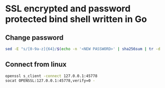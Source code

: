 # SSL encrypted and password protected bind shell written in Go

## Change password
``` bash
sed -E "s/[0-9a-z]{64}/$(echo -n '<NEW PASSWORD>' | sha256sum | tr -d ' -')/g" bind.go > tmp && mv tmp bind.go
```

## Connect from linux

``` bash
openssl s_client -connect 127.0.0.1:45778
socat OPENSSL:127.0.0.1:45778,verify=0 -
```
